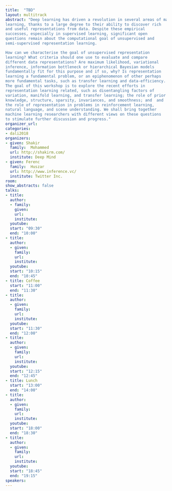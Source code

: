 ```yaml
---
title:  "TBD"
layout: multitrack
abstract: "Deep learning has driven a revolution in several areas of machine
learning, thanks to a large degree to their ability to discover rich
and useful representations from data. Despite these empirical
successes, especially in supervised learning, significant open
questions remain about the computational goal of unsupervised and
semi-supervised representation learning.

How can we characterise the goal of unsupervised representation
learning? What criteria should one use to evaluate and compare
different data representations? Are maximum likelihood, variational
inference, information bottleneck or hierarchical Bayesian models
fundamentally fit for this purpose and if so, why? Is representation
learning a fundamental problem, or an epiphenomenon of other perhaps
more fundamental tasks, such as transfer learning and data-efficiency.
The goal of this workshop is to explore the recent efforts in
representation learning related, such as disentangling factors of
variation, manifold learning, and transfer learning; the role of prior
knowledge, structure, sparsity, invariances, and smoothness; and  and
the role of representation in problems in reinforcement learning,
natural language, and scene understanding. We shall bring together
machine learning researchers with different views on these questions
to stimulate further discussion and progress."
organizer_url: 
categories:
- dali2018
organizers:
- given: Shakir  
  family:  Mohammed
  url: http://shakirm.com/
  institute: Deep Mind
- given: Ferenc  
  family:  Huszar
  url: http://www.inference.vc/
  institute: Twitter Inc.
room: 
show_abstracts: false
talks:
- title: 
  author:
  - family: 
    given: 
    url: 
    institute: 
  youtube: 
  start: "09:30"
  end: "10:00" 
- title: 
  author:
  - given: 
    family: 
    url: 
    institute: 
  youtube: 
  start: "10:15"
  end: "10:45" 
- title: Coffee
  start: "11:00"
  end: "11:30"
- title: 
  author: 
  - given: 
    family: 
    url: 
    institute: 
  youtube: 
  start: "11:30"
  end: "12:00" 
- title: 
  author: 
  - given: 
    family: 
    url: 
    institute: 
  youtube: 
  start: "12:15"
  end: "12:45" 
- title: Lunch
  start: "13:00"
  end: "14:00"
- title: 
  author:
  - given: 
    family:
    url: 
    institute: 
  youtube: 
  start: "18:00"
  end: "18:30"
- title: 
  author:
  - given: 
    family:
    url: 
    institute: 
  youtube: 
  start: "18:45"
  end: "19:15"
speakers:
---
```

